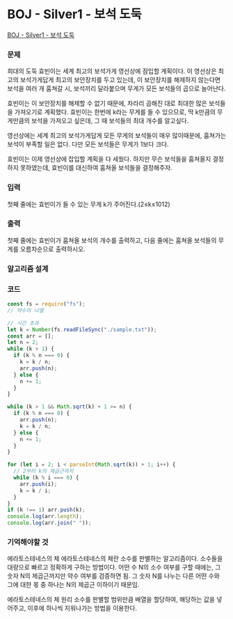 # BOJ - Silver1 - 보석 도둑

[BOJ - Silver1 - 보석 도둑](https://www.acmicpc.net/problem/14232)

### 문제

희대의 도둑 효빈이는 세계 최고의 보석가게 영선상에 잠입할 계획이다. 이 영선상은 최고의 보석가게답게 최고의 보안장치를 두고 있는데, 이 보안장치를 해제하지 않는다면 보석을 여러 개 훔쳐갈 시, 보석끼리 달라붙으며 무게가 모든 보석들의 곱으로 늘어난다.

효빈이는 이 보안장치를 해제할 수 없기 때문에, 차라리 곱해진 대로 최대한 많은 보석들을 가져오기로 계획했다. 효빈이는 한번에 k라는 무게를 들 수 있으므로, 딱 k만큼의 무게만큼의 보석을 가져오고 싶은데, 그 때 보석들의 최대 개수를 알고싶다.

영선상에는 세계 최고의 보석가게답게 모든 무게의 보석들이 매우 많이때문에, 훔쳐가는 보석이 부족할 일은 없다. 다만 모든 보석들은 무게가 1보다 크다.

효빈이는 이제 영선상에 잡입할 계획을 다 세웠다. 하지만 무슨 보석들을 훔쳐올지 결정하지 못하였는데, 효빈이를 대신하여 훔쳐올 보석들을 결정해주자.

### 입력

첫째 줄에는 효빈이가 들 수 있는 무게 k가 주어진다.(2≤k≤1012)

### 출력

첫째 줄에는 효빈이가 훔쳐올 보석의 개수를 출력하고, 다음 줄에는 훔쳐올 보석들의 무게를 오름차순으로 출력하시오.

### 알고리즘 설계

### 코드

```js
const fs = require("fs");
// 약수의 나열

// 시간 초과
let k = Number(fs.readFileSync("./sample.txt"));
const arr = [];
let n = 2;
while (k > 1) {
  if (k % n === 0) {
    k = k / n;
    arr.push(n);
  } else {
    n += 1;
  }
}
```

```js
while (k > 1 && Math.sqrt(k) + 1 >= n) {
  if (k % n === 0) {
    arr.push(n);
    k = k / n;
  } else {
    n += 1;
  }
}
```

```js
for (let i = 2; i < parseInt(Math.sqrt(k)) + 1; i++) {
  // 2부터 k의 제곱근까지
  while (k % i === 0) {
    arr.push(i);
    k = k / i;
  }
}
if (k !== 1) arr.push(k);
console.log(arr.length);
console.log(arr.join(" "));
```

### 기억해야할 것

에라토스테네스의 체
에라토스테네스의 체란 소수를 판별하는 알고리즘이다. 소수들을 대량으로 빠르고 정확하게 구하는 방법이다.
어떤 수 N의 소수 여부를 구할 때에는, 그 숫자 N의 제곱근까지만 약수 여부를 검증하면 됨.
그 숫자 N를 나누는 다른 어떤 수와 그에 대한 몫 중 하나는 N의 제곱근 이하이기 때문임.

에라토스테네스의 체 원리
소수를 판별할 범위만큼 배열을 할당하여, 해당하는 값을 넣어주고, 이후에 하나씩 지워나가는 방법을 이용한다.
